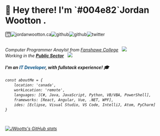 <h1> 👋 Hey there! I'm `#004e82`Jordan Wootton . </h1>
<a href='https://www.linkedin.com/in/jordanwootton/'><img align='left' alt="linkedin" src="./assets/linkedin.svg" height='18px'/></a>
<a href='https://jordanwootton.ca/#/'><img align='left' alt="jordanwootton.ca" src="https://img.shields.io/website?url=https%3A%2F%2Fjordanwootton.ca" height='18px'/></a>
<a href='https://github.com/JWootts'><img align='left' alt="github" src="https://img.shields.io/github/followers/jwootts?style=social" height='18px'/></a>
<a href='https://github.com/JWootts'><img align='left' alt="github" src="https://img.shields.io/github/stars/jwootts?style=social" height='18px'/></a>
<a href='https://mobile.twitter.com/jordanwootton_'><img align='left' alt="twitter" src="https://img.shields.io/twitter/follow/jordanwootton_?style=social" height='18px'/></a>
<br />
<br />
<p><em>Computer Programmer Anaylst from <a href="https://www.fanshawec.ca/">Fanshawe College</a>&nbsp;&nbsp;&nbsp;<img src="https://upload.wikimedia.org/wikipedia/en/thumb/a/a9/Fanshawe_College_Logo_vecotrized.svg/1200px-Fanshawe_College_Logo_vecotrized.svg.png" width="20">
<br />Working in the <b><ins>Public Sector</ins></b>&nbsp;&nbsp;&nbsp;<img src="https://upload.wikimedia.org/wikipedia/commons/thumb/c/cf/Flag_of_Canada.svg/2560px-Flag_of_Canada.svg.png" width="20"></p>
<h4> I'm an <font color="#004e82">IT Developer</font>, with fullstack experience! 🎓 </h4>

	const aboutMe = {
		location: 'canada',
		workLocation: 'remote',
		languages: [C#, Java, JavaScript, Python, VB/VBA, PowerShell],
		frameworks: [React, Angular, Vue, .NET, WPF],
		ides: [Eclipse, Visual Studio, VS Code, IntelliJ, Atom, PyCharm]
	}

</br>

[![JWootts's GitHub stats](https://github-readme-stats.vercel.app/api?username=JWootts&count_private=true&show_icons=true&theme=tokyonight)](https://github.com/anuraghazra/github-readme-stats)

